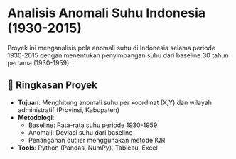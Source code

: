 # Analisis Anomali Suhu Indonesia (1930-2015)

Proyek ini menganalisis pola anomali suhu di Indonesia selama periode 1930-2015 dengan menentukan penyimpangan suhu dari baseline 30 tahun pertama (1930-1959).

## 📌 Ringkasan Proyek
- **Tujuan**: Menghitung anomali suhu per koordinat (X,Y) dan wilayah administratif (Provinsi, Kabupaten)
- **Metodologi**: 
  - Baseline: Rata-rata suhu periode 1930-1959
  - Anomali: Deviasi suhu dari baseline
  - Penanganan outlier menggunakan metode IQR
- **Tools**: Python (Pandas, NumPy), Tableau, Excel

